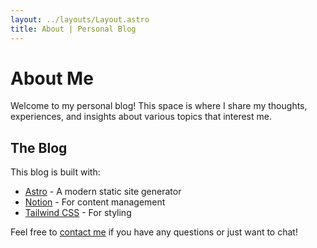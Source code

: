 ```yaml
---
layout: ../layouts/Layout.astro
title: About | Personal Blog
---
```


# About Me

Welcome to my personal blog! This space is where I share my thoughts, experiences, and insights about various topics that interest me.

## The Blog

This blog is built with:
- [Astro](https://astro.build) - A modern static site generator
- [Notion](https://notion.so) - For content management
- [Tailwind CSS](https://tailwindcss.com) - For styling

Feel free to [contact me](#) if you have any questions or just want to chat!